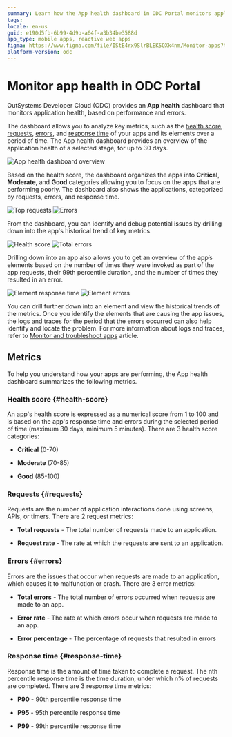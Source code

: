 ```yaml
---
summary: Learn how the App health dashboard in ODC Portal monitors application health, based on performance and errors.
tags:
locale: en-us
guid: e190d5fb-6b99-4d9b-a64f-a3b34be3588d
app_type: mobile apps, reactive web apps
figma: https://www.figma.com/file/IStE4rx9SlrBLEK5OXk4nm/Monitor-apps?type=design&node-id=3202%3A36&mode=design&t=tBANF8iUm5epKReC-1
platform-version: odc
---
```


# Monitor app health in ODC Portal

OutSystems Developer Cloud (ODC) provides an **App health** dashboard that monitors application health, based on performance and errors.

The dashboard allows you to analyze key metrics, such as the [health score](#health-score), [requests](#requests),  [errors](#errors), and [response time](#response-time) of your apps and its elements over a period of time. The App health dashboard provides an overview of the application health of a selected stage, for up to 30 days.

![App health dashboard overview](images/apphealth-dashboard-overview-pl.png)

Based on the health score, the dashboard organizes the apps into **Critical**, **Moderate**, and **Good** categories allowing you to focus on the apps that are performing poorly. The dashboard also shows the applications, categorized by requests, errors, and response time.

![Top requests](images/apphealth-toprequests-pl.png)
![Errors](images/apphealth-errors-pl.png)

From the dashboard, you can identify and debug potential issues by drilling down into the app's historical trend of key metrics. 

![Health score](images/apphealth-healthscore-pl.png)
![Total errors](images/apphealth-totalerrors-pl.png)

Drilling down into an app also allows you to get an overview of the app’s elements based on the number of times they were invoked as part of the app requests, their 99th percentile duration, and the number of times they resulted in an error.

![Element response time ](images/apphealth-element-response-pl.png)
![Element errors](images/apphealth-element-errors-pl.png)

You can drill further down into an element and view the historical trends of the metrics. Once you identify the elements  that are causing the app issues, the logs and traces for the period that the errors occurred can also help identify and locate the problem. For more information about logs and traces, refer to [Monitor and troubleshoot apps](monitor-apps.md) article.

## Metrics

To help you understand how your apps are performing, the App health dashboard summarizes the following metrics.

### Health score {#health-score}

An app's health score is expressed as a numerical score from 1 to 100 and is based on the app's response time and errors during the selected period of time (maximum 30 days, minimum 5 minutes). There are 3 health score categories:

* **Critical** (0-70) 

* **Moderate** (70-85)

* **Good** (85-100)

### Requests {#requests}

Requests are the number of application interactions done using screens, APIs, or timers. There are 2 request metrics:

* **Total requests** - The total number of requests made to an application. 

* **Request rate** - The rate at which the requests are sent to an application.

### Errors {#errors}

Errors are the issues that occur when requests are made to an application, which causes it to malfunction or crash. There are 3 error metrics:

* **Total errors** - The total number of errors occurred when requests are made to an app.

* **Error rate** - The rate at which errors occur when requests are made to an app.

* **Error percentage** - The percentage of requests that resulted in errors

### Response time {#response-time}

Response time is the amount of time taken to complete a request. The nth percentile response time is the time duration, under which n% of requests are completed. There are 3 response time metrics:

* **P90** - 90th percentile response time

* **P95** - 95th percentile response time

* **P99** - 99th percentile response time
